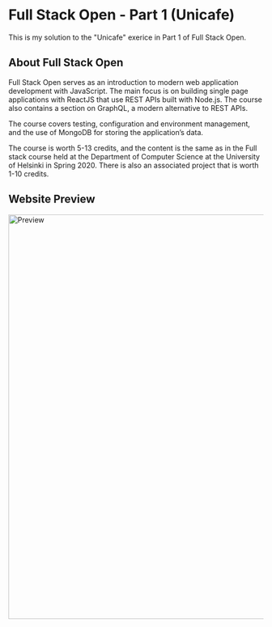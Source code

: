 # Full Stack Open - Part 1 (Unicafe)
This is my solution to the "Unicafe" exerice in Part 1 of Full Stack Open.

## About Full Stack Open
Full Stack Open serves as an introduction to modern web application development with JavaScript. The main focus is on building single page applications with ReactJS that use REST APIs built with Node.js. The course also contains a section on GraphQL, a modern alternative to REST APIs.

The course covers testing, configuration and environment management, and the use of MongoDB for storing the application’s data.

The course is worth 5-13 credits, and the content is the same as in the Full stack course held at the Department of Computer Science at the University of Helsinki in Spring 2020. There is also an associated project that is worth 1-10 credits.

<!-- ## Live Site URL -->

## Website Preview
<img width="800" alt="Preview" src="https://user-images.githubusercontent.com/65603938/159766817-fd1474e9-55fd-4baa-9044-43173e6d8614.png">

